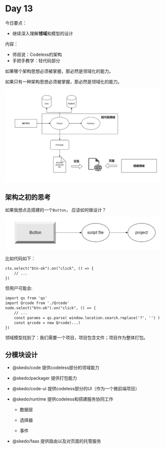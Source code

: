 # Day 13



今日要点：

- 继续深入理解**领域**和模型的设计



内容：

- 师叔说：Codeless的架构
- 手把手教学：轻代码部分

如果哪个架构思想必须被掌握，那必然是领域化的能力。

如果只有一种架构思想必须被掌握，那必然是领域化的能力。

![image-20210824194054283](assets/image-20210824194054283.png)



## 架构之初的思考



如果我想点击搭建的一个`Button`， 应该如何做设计？

![image-20210824194327577](assets/image-20210824194327577.png)

比如代码如下：

```tsx
ctx.select("btn-ok").on("click", () => {
    // ... 
})
```

但用户可能会:

```tsx
import qs from 'qs'
import Qrcode from './Qrcode'
node.select("btn-ok").on("click", () => {
    // ... 
    const params = qs.parse( window.location.search.replace('?', '') )
    const qrcode = new Qrcode(...)
})
```

领域模型找到了：我们需要一个项目，项目包含文件；项目作为整体打包。

## 分模块设计



- @skedo/code 提供codeless部分的领域能力

- @skedo/packager 提供打包能力

- @skedo/code-ui 提供codeless部分的UI（作为一个微前端项目）

- @skedo/runtime 提供codeless和搭建服务协同工作

  - 数据层

  - 选择器

  - 事件

    

- @skedo/faas 提供路由以及对页面的托管服务





